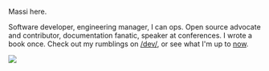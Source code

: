 Massi here. 

Software developer, engineering manager, I can ops. Open source advocate and contributor, documentation fanatic, speaker at conferences. I wrote a book once. Check out my rumblings on [/dev/](https://dev.pippi.im), or see what I'm up to [now](https://dev.pippi.im/now).

<picture>
  <source
    srcset="https://github-readme-stats.vercel.app/api?username=masci&show_icons=true&theme=blueberry"
    media="(prefers-color-scheme: dark)"
  />
  <source
    srcset="https://github-readme-stats.vercel.app/api?username=masci&show_icons=true&theme=ambient_gradient"
    media="(prefers-color-scheme: light), (prefers-color-scheme: no-preference)"
  />
  <img src="https://github-readme-stats.vercel.app/api?username=masci&show_icons=true" />
</picture>
